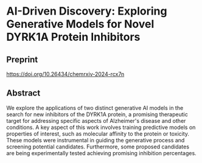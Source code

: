 # AI-Driven Discovery: Exploring Generative Models for Novel DYRK1A Protein Inhibitors

## Preprint

https://doi.org/10.26434/chemrxiv-2024-rcx7n
## Abstract

We explore the applications of two distinct generative AI models in the search for new inhibitors of the DYRK1A protein, a promising therapeutic target for addressing specific aspects of Alzheimer's disease and other conditions. A key aspect of this work involves training predictive models on properties of interest, such as molecular affinity to the protein or toxicity. These models were instrumental in guiding the generative process and screening potential candidates. Furthermore, some proposed candidates are being experimentally tested  achieving promising inhibition percentages.
